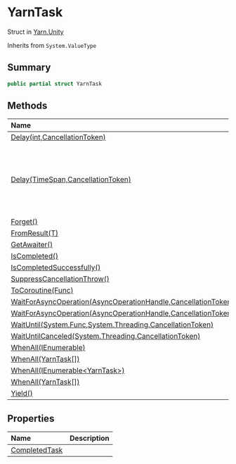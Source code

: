 # YarnTask

Struct in [Yarn.Unity](/docs/api/csharp/yarn.unity.md)

Inherits from `System.ValueType`

## Summary



```csharp
public partial struct YarnTask
```

## Methods

|Name|Description|
|:---|:---|
|[Delay(int,CancellationToken)](/docs/api/csharp/yarn.unity.yarntask.delay-2.md)||
|[Delay(TimeSpan,CancellationToken)](/docs/api/csharp/yarn.unity.yarntask.delay-1.md)|Creates a  [YarnTask](yarn.unity.yarntask-1.md)  that delays for the time indicated by  `timeSpan` , and then returns.|
|[Forget()](/docs/api/csharp/yarn.unity.yarntask.forget-1.md)||
|[FromResult(T)](/docs/api/csharp/yarn.unity.yarntask.fromresult-2.md)||
|[GetAwaiter()](/docs/api/csharp/yarn.unity.yarntask.getawaiter-1.md)||
|[IsCompleted()](/docs/api/csharp/yarn.unity.yarntask.iscompleted-1.md)||
|[IsCompletedSuccessfully()](/docs/api/csharp/yarn.unity.yarntask.iscompletedsuccessfully-1.md)||
|[SuppressCancellationThrow()](/docs/api/csharp/yarn.unity.yarntask.suppresscancellationthrow.md)||
|[ToCoroutine(Func<YarnTask>)](/docs/api/csharp/yarn.unity.yarntask.tocoroutine.md)||
|[WaitForAsyncOperation(AsyncOperationHandle,CancellationToken)](/docs/api/csharp/yarn.unity.yarntask.waitforasyncoperation-1.md)||
|[WaitForAsyncOperation(AsyncOperationHandle<T>,CancellationToken)](/docs/api/csharp/yarn.unity.yarntask.waitforasyncoperation-2.md)||
|[WaitUntil(System.Func<bool>,System.Threading.CancellationToken)](/docs/api/csharp/yarn.unity.yarntask.waituntil.md)||
|[WaitUntilCanceled(System.Threading.CancellationToken)](/docs/api/csharp/yarn.unity.yarntask.waituntilcanceled.md)||
|[WhenAll(IEnumerable<YarnTask>)](/docs/api/csharp/yarn.unity.yarntask.whenall-2.md)||
|[WhenAll(YarnTask[])](/docs/api/csharp/yarn.unity.yarntask.whenall-1.md)||
|[WhenAll(IEnumerable<YarnTask<T>>)](/docs/api/csharp/yarn.unity.yarntask.whenall-4.md)||
|[WhenAll(YarnTask<T>[])](/docs/api/csharp/yarn.unity.yarntask.whenall-3.md)||
|[Yield()](/docs/api/csharp/yarn.unity.yarntask.yield.md)||

## Properties

|Name|Description|
|:---|:---|
|[CompletedTask](/docs/api/csharp/yarn.unity.yarntask.completedtask.md)||

